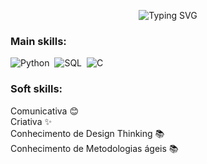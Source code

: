 <p align="center">
  <img src="https://readme-typing-svg.herokuapp.com?font=Fira+Code&pause=1000&color=A013F7&width=435&lines=Olá,+meu+nome+é+Tuany!;Graduanda+em+ADS+e+Data+Science;Bem-vindo!" alt="Typing SVG" />
</p>

 ### Main skills: 
 ![Python](https://img.shields.io/badge/Python-3776AB?style=for-the-badge&logo=python&logoColor=white)&nbsp; ![SQL](https://img.shields.io/badge/-SQL-0D1117?style=for-the-badge&logo=sql&labelColor=0D1117)&nbsp; ![C](https://img.shields.io/badge/C-A8B9CC.svg?style=for-the-badge&logo=C&logoColor=black)&nbsp;
 

 ### Soft skills: 
 Comunicativa 😊 
 <br>
 Criativa ✨
 <br>
 Conhecimento de Design Thinking 📚
 <br>
 Conhecimento de Metodologias ágeis 📚
 
